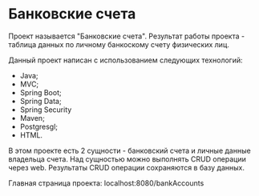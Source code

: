 # Банковские счета
Проект называется "Банковские счета". Результат работы проекта - таблица данных по личному банкоскому счету физических лиц.

Данный проект написан с использованием следующих технологий:

- Java;
- MVC;
- Spring Boot;
- Spring Data;
- Spring Security
- Maven;
- Postgresgl;
- HTML.

В этом проекте есть 2 сущности - банковский счета и личные данные владельца счета. Над сущностью  можно выполнять CRUD операции через web. Результаты CRUD операции сохраняются в базу данных.

Главная страница проекта: localhost:8080/bankAccounts